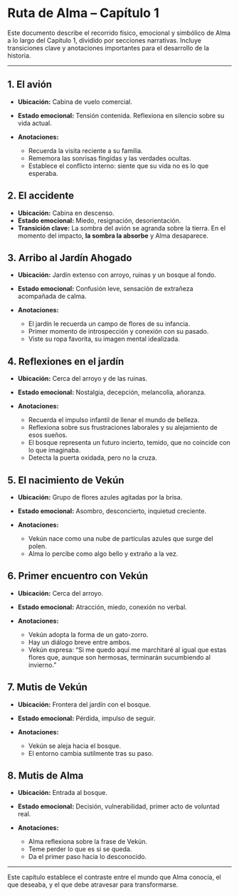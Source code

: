 # Ruta de Alma – Capítulo 1

Este documento describe el recorrido físico, emocional y simbólico de Alma a lo largo del Capítulo 1, dividido por secciones narrativas. Incluye transiciones clave y anotaciones importantes para el desarrollo de la historia.

---

## 1. El avión

* **Ubicación:** Cabina de vuelo comercial.
* **Estado emocional:** Tensión contenida. Reflexiona en silencio sobre su vida actual.
* **Anotaciones:**

  * Recuerda la visita reciente a su familia.
  * Rememora las sonrisas fingidas y las verdades ocultas.
  * Establece el conflicto interno: siente que su vida no es lo que esperaba.

## 2. El accidente

* **Ubicación:** Cabina en descenso.
* **Estado emocional:** Miedo, resignación, desorientación.
* **Transición clave:** La sombra del avión se agranda sobre la tierra. En el momento del impacto, **la sombra la absorbe** y Alma desaparece.

## 3. Arribo al Jardín Ahogado

* **Ubicación:** Jardín extenso con arroyo, ruinas y un bosque al fondo.
* **Estado emocional:** Confusión leve, sensación de extrañeza acompañada de calma.
* **Anotaciones:**

  * El jardín le recuerda un campo de flores de su infancia.
  * Primer momento de introspección y conexión con su pasado.
  * Viste su ropa favorita, su imagen mental idealizada.

## 4. Reflexiones en el jardín

* **Ubicación:** Cerca del arroyo y de las ruinas.
* **Estado emocional:** Nostalgia, decepción, melancolía, añoranza.
* **Anotaciones:**

  * Recuerda el impulso infantil de llenar el mundo de belleza.
  * Reflexiona sobre sus frustraciones laborales y su alejamiento de esos sueños.
  * El bosque representa un futuro incierto, temido, que no coincide con lo que imaginaba.
  * Detecta la puerta oxidada, pero no la cruza.

## 5. El nacimiento de Vekún

* **Ubicación:** Grupo de flores azules agitadas por la brisa.
* **Estado emocional:** Asombro, desconcierto, inquietud creciente.
* **Anotaciones:**

  * Vekún nace como una nube de partículas azules que surge del polen.
  * Alma lo percibe como algo bello y extraño a la vez.

## 6. Primer encuentro con Vekún

* **Ubicación:** Cerca del arroyo.
* **Estado emocional:** Atracción, miedo, conexión no verbal.
* **Anotaciones:**

  * Vekún adopta la forma de un gato-zorro.
  * Hay un diálogo breve entre ambos.
  * Vekún expresa: “Si me quedo aquí me marchitaré al igual que estas flores que, aunque son hermosas, terminarán sucumbiendo al invierno.”

## 7. Mutis de Vekún

* **Ubicación:** Frontera del jardín con el bosque.
* **Estado emocional:** Pérdida, impulso de seguir.
* **Anotaciones:**

  * Vekún se aleja hacia el bosque.
  * El entorno cambia sutilmente tras su paso.

## 8. Mutis de Alma

* **Ubicación:** Entrada al bosque.
* **Estado emocional:** Decisión, vulnerabilidad, primer acto de voluntad real.
* **Anotaciones:**

  * Alma reflexiona sobre la frase de Vekún.
  * Teme perder lo que es si se queda.
  * Da el primer paso hacia lo desconocido.

---

Este capítulo establece el contraste entre el mundo que Alma conocía, el que deseaba, y el que debe atravesar para transformarse.
